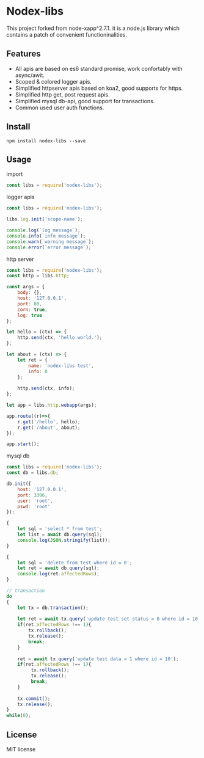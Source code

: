 # Nodex-libs

This project forked from node-xapp^2.7.1. it is a node.js library which contains a patch of convenient functioninalities.

## Features

* All apis are based on es6 standard promise, work confortably with async/awit.
* Scoped & colored logger apis.
* Simplified httpserver apis based on koa2, good supports for https.
* Simplified http get, post request apis.
* Simplified mysql db-api, good support for transactions.
* Common used user auth functions.

## Install

```shell
npm install nodex-libs --save
```

## Usage

import

```js
const libs = require('nodex-libs');
```

logger apis

```js
const libs = require('nodex-libs');

libs.log.init('scope-name');

console.log(`log message`);
console.info(`info message`);
console.warn(`warning message`);
console.error(`error message`);
```

http server

```js
const libs = require('nodex-libs');
const http = libs.http;

const args = {
    body: {},
    host: '127.0.0.1',
    port: 80,
    corn: true,
    log: true
};

let hello = (ctx) => {
    http.send(ctx, 'hello world.');
};

let about = (ctx) => {
    let ret = {
        name: 'nodex-libs test',
        info: 0
    };
    
    http.send(ctx, info);
};

let app = libs.http.webapp(args);

app.route((r)=>{
    r.get('/hello', hello);
    r.get('/about', about);
});

app.start();

```

mysql db

```js
const libs = require('nodex-libs');
const db = libs.db;

db.init({
    host: '127.0.0.1',
    port: 3306,
    user: 'root',
    pswd: 'root'
});

{
    let sql = 'select * from test';
    let list = await db.query(sql);
    console.log(JSON.stringify(list));
}

{
    let sql = 'delete from test where id = 0';
    let ret = await db.query(sql);
    console.log(ret.affectedRows);
}

// transaction
do
{
    let tx = db.transaction();
    
    let ret = await tx.query('update test set status = 0 where id = 10';
    if(ret.affectedRows !== 1){
        tx.rollback();
        tx.release();
        break;
    }
    
    ret = await tx.query('update test data = 1 where id = 10');
    if(ret.affectedRows !== 1){
         tx.rollback();
         tx.release();
         break;
    }
    
    tx.commit();
    tx.release();
}
while(0);
```



## License

MIT license
